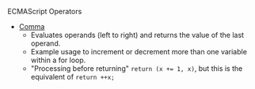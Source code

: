ECMAScript Operators
- [Comma](https://developer.mozilla.org/en-US/docs/Web/JavaScript/Reference/Operators/Comma_Operator)
    - Evaluates operands (left to right) and returns the value of the last operand.
    - Example usage to increment or decrement more than one variable within a for loop.
    - "Processing before returning" `return (x += 1, x)`, but this is the equivalent of `return ++x;`